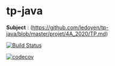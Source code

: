 # tp-java

**Subject** : (https://github.com/ledoyen/tp-java/blob/master/projet/4A_2020/TP.md)

[![Build Status](https://travis-ci.com/miskinaaa/tp-java.svg?branch=master)](https://travis-ci.com/miskinaaa/tp-java)


[![codecov](https://codecov.io/gh/miskinaaa/tp-java/branch/master/graph/badge.svg)](https://codecov.io/gh/miskinaaa/tp-java)
